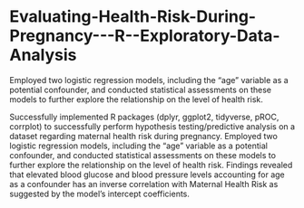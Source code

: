 # Evaluating-Health-Risk-During-Pregnancy---R--Exploratory-Data-Analysis
Employed two logistic regression models, including the “age” variable as a potential confounder, and conducted statistical assessments on these models to further explore the relationship on the level of health risk. 

Successfully implemented R packages (dplyr, ggplot2, tidyverse, pROC, corrplot) to successfully perform hypothesis testing/predictive analysis on a dataset regarding maternal health risk during pregnancy. 
Employed two logistic regression models, including the “age” variable as a potential confounder, and conducted statistical assessments on these models to further explore the relationship on the level of health risk. 
Findings revealed that elevated blood glucose and blood pressure levels accounting for age as a confounder has an inverse correlation with Maternal Health Risk as suggested by the model’s intercept coefficients.
